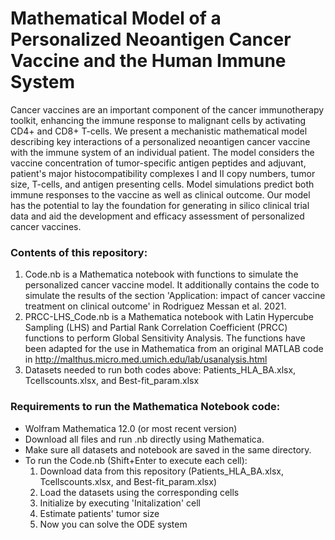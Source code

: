 # Mathematical Model of a Personalized Neoantigen Cancer Vaccine and the Human Immune System

Cancer vaccines are an important component of the cancer immunotherapy toolkit, enhancing the immune response to malignant cells by activating CD4+ and CD8+ T-cells.  We present a mechanistic mathematical model describing key interactions of a personalized neoantigen cancer vaccine with the immune system of an individual patient. The model considers the vaccine concentration of tumor-specific antigen peptides and adjuvant, patient's major histocompatibility complexes I and II copy numbers, tumor size, T-cells, and antigen presenting cells. Model simulations predict both immune responses to the vaccine as well as clinical outcome. Our model has the potential to lay the foundation for generating in silico clinical trial data and aid the development and efficacy assessment of personalized cancer vaccines.


### Contents of this repository:
1. Code.nb is a Mathematica notebook with functions to simulate the personalized cancer vaccine model. It additionally contains the code to simulate the results of the section 'Application: impact of cancer vaccine treatment on clinical outcome' in Rodriguez Messan et al. 2021.
2. PRCC-LHS_Code.nb is a Mathematica notebook with Latin Hypercube Sampling (LHS) and Partial Rank Correlation Coefficient (PRCC) functions to perform Global Sensitivity Analysis. The functions have been adapted for the use in Mathematica from an original MATLAB code in http://malthus.micro.med.umich.edu/lab/usanalysis.html
3. Datasets needed to run both codes above: Patients_HLA_BA.xlsx, Tcellscounts.xlsx, and Best-fit_param.xlsx

### Requirements to run the Mathematica Notebook code:
- Wolfram Mathematica 12.0 (or most recent version)
- Download all files and run .nb directly using Mathematica. 
- Make sure all datasets and notebook are saved in the same directory. 
- To run the Code.nb (Shift+Enter to execute each cell):
    1. Download data from this repository (Patients_HLA_BA.xlsx, Tcellscounts.xlsx, and Best-fit_param.xlsx)
    2. Load the datasets using the corresponding cells
    2. Initialize by executing 'Initalization' cell
    3. Estimate patients' tumor size 
    4. Now you can solve the ODE system
